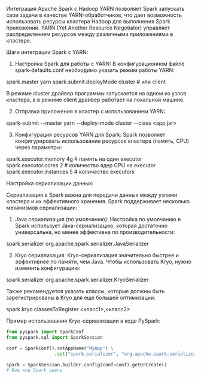 Интеграция Apache Spark с Hadoop YARN позволяет Spark запускать свои задачи в качестве YARN-обработчиков, что дает возможность использовать ресурсы кластера Hadoop для выполнения Spark приложений. YARN (Yet Another Resource Negotiator) управляет распределением ресурсов между различными приложениями в кластере.

Шаги интеграции Spark с YARN:

 1. Настройка Spark для работы с YARN:
В конфигурационном файле spark-defaults.conf необходимо указать режим работы YARN:

spark.master yarn
spark.submit.deployMode cluster  # или client

В режиме cluster драйвер программы запускается на одном из узлов кластера, а в режиме client драйвер работает на локальной машине.

 2. Отправка приложения в кластер с использованием YARN:

spark-submit --master yarn --deploy-mode cluster --class <MainClass> <app.jar>


 3. Конфигурация ресурсов YARN для Spark:
Spark позволяет конфигурировать использование ресурсов кластера (память, CPU) через параметры:

spark.executor.memory 4g  # память на один executor
spark.executor.cores 2    # количество ядер CPU на executor
spark.executor.instances 5 # количество executors



Настройка сериализации данных:

Сериализация в Spark важна для передачи данных между узлами кластера и их эффективного хранения. Spark поддерживает несколько механизмов сериализации:

 1. Java сериализация (по умолчанию):
Настройка по умолчанию в Spark использует Java-сериализацию, которая достаточно универсальна, но менее эффективна по производительности:

spark.serializer org.apache.spark.serializer.JavaSerializer


 2. Kryo сериализация:
Kryo-сериализация значительно быстрее и эффективнее по памяти, чем Java. Чтобы использовать Kryo, нужно изменить конфигурацию:

spark.serializer org.apache.spark.serializer.KryoSerializer

Также рекомендуется указать классы, которые должны быть зарегистрированы в Kryo для еще большей оптимизации:

spark.kryo.classesToRegister <класс1>,<класс2>



Пример использования Kryo-сериализации в коде PySpark:
```python
from pyspark import SparkConf
from pyspark.sql import SparkSession

conf = SparkConf().setAppName("MyApp") \
                  .set("spark.serializer", "org.apache.spark.serializer.KryoSerializer")

spark = SparkSession.builder.config(conf=conf).getOrCreate()
# Ваш код Spark здесь
```
